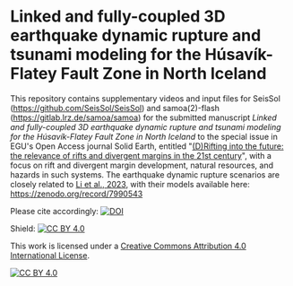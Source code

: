 # Linked and fully-coupled 3D earthquake dynamic rupture and tsunami modeling for the Húsavík-Flatey Fault Zone in North Iceland

This repository contains supplementary videos and input files for SeisSol (https://github.com/SeisSol/SeisSol) and samoa(2)-flash (https://gitlab.lrz.de/samoa/samoa) for the submitted manuscript *Linked and fully-coupled 3D earthquake dynamic rupture and tsunami modeling for the Húsavík-Flatey Fault Zone in North Iceland* to the special issue in EGU's Open Access journal Solid Earth, entitled "[(D)Rifting into the future: the relevance of rifts and divergent margins in the 21st century](https://www.solid-earth.net/articles_and_preprints/scheduled_sis.html)", with a focus on rift and divergent margin development, natural resources, and hazards in such systems. The earthquake dynamic rupture scenarios are closely related to [Li et al., 2023](https://agupubs.onlinelibrary.wiley.com/doi/full/10.1029/2022JB025886), with their models available here: https://zenodo.org/record/7990543 

Please cite accordingly: [![DOI](https://zenodo.org/badge/557524937.svg)](https://zenodo.org/badge/latestdoi/557524937)

Shield: [![CC BY 4.0][cc-by-shield]][cc-by]

This work is licensed under a
[Creative Commons Attribution 4.0 International License][cc-by].

[![CC BY 4.0][cc-by-image]][cc-by]

[cc-by]: http://creativecommons.org/licenses/by/4.0/
[cc-by-image]: https://i.creativecommons.org/l/by/4.0/88x31.png
[cc-by-shield]: https://img.shields.io/badge/License-CC%20BY%204.0-lightgrey.svg
